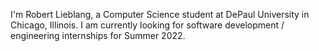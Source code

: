 I'm Robert Lieblang, a Computer Science student at DePaul University in Chicago, Illinois. 
I am currently looking for software development / engineering internships for Summer 2022. 


